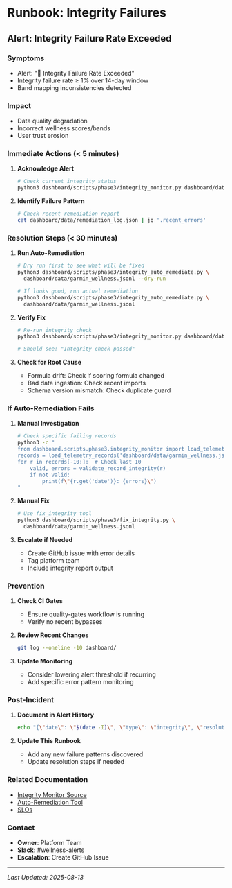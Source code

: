 # Runbook: Integrity Failures

## Alert: Integrity Failure Rate Exceeded

### Symptoms
- Alert: "🚨 Integrity Failure Rate Exceeded"
- Integrity failure rate ≥ 1% over 14-day window
- Band mapping inconsistencies detected

### Impact
- Data quality degradation
- Incorrect wellness scores/bands
- User trust erosion

### Immediate Actions (< 5 minutes)

1. **Acknowledge Alert**
   ```bash
   # Check current integrity status
   python3 dashboard/scripts/phase3/integrity_monitor.py dashboard/data/*.jsonl --days 14
   ```

2. **Identify Failure Pattern**
   ```bash
   # Check recent remediation report
   cat dashboard/data/remediation_log.json | jq '.recent_errors'
   ```

### Resolution Steps (< 30 minutes)

1. **Run Auto-Remediation**
   ```bash
   # Dry run first to see what will be fixed
   python3 dashboard/scripts/phase3/integrity_auto_remediate.py \
     dashboard/data/garmin_wellness.jsonl --dry-run
   
   # If looks good, run actual remediation
   python3 dashboard/scripts/phase3/integrity_auto_remediate.py \
     dashboard/data/garmin_wellness.jsonl
   ```

2. **Verify Fix**
   ```bash
   # Re-run integrity check
   python3 dashboard/scripts/phase3/integrity_monitor.py dashboard/data/*.jsonl --days 14
   
   # Should see: "Integrity check passed"
   ```

3. **Check for Root Cause**
   - Formula drift: Check if scoring formula changed
   - Bad data ingestion: Check recent imports
   - Schema version mismatch: Check duplicate guard

### If Auto-Remediation Fails

1. **Manual Investigation**
   ```bash
   # Check specific failing records
   python3 -c "
   from dashboard.scripts.phase3.integrity_monitor import load_telemetry_records, validate_record_integrity
   records = load_telemetry_records('dashboard/data/garmin_wellness.jsonl')
   for r in records[-10:]:  # Check last 10
       valid, errors = validate_record_integrity(r)
       if not valid:
           print(f\"{r.get('date')}: {errors}\")
   "
   ```

2. **Manual Fix**
   ```bash
   # Use fix_integrity tool
   python3 dashboard/scripts/phase3/fix_integrity.py \
     dashboard/data/garmin_wellness.jsonl
   ```

3. **Escalate if Needed**
   - Create GitHub issue with error details
   - Tag platform team
   - Include integrity report output

### Prevention

1. **Check CI Gates**
   - Ensure quality-gates workflow is running
   - Verify no recent bypasses

2. **Review Recent Changes**
   ```bash
   git log --oneline -10 dashboard/
   ```

3. **Update Monitoring**
   - Consider lowering alert threshold if recurring
   - Add specific error pattern monitoring

### Post-Incident

1. **Document in Alert History**
   ```bash
   echo "{\"date\": \"$(date -I)\", \"type\": \"integrity\", \"resolution\": \"...\", \"time_to_resolve\": \"XX min\"}" >> docs/incident_log.jsonl
   ```

2. **Update This Runbook**
   - Add any new failure patterns discovered
   - Update resolution steps if needed

### Related Documentation
- [Integrity Monitor Source](../../dashboard/scripts/phase3/integrity_monitor.py)
- [Auto-Remediation Tool](../../dashboard/scripts/phase3/integrity_auto_remediate.py)
- [SLOs](../SLOs.md)

### Contact
- **Owner**: Platform Team
- **Slack**: #wellness-alerts
- **Escalation**: Create GitHub Issue

---
*Last Updated: 2025-08-13*